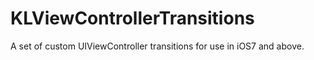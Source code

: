 KLViewControllerTransitions
===========================

A set of custom UIViewController transitions for use in iOS7 and above.
